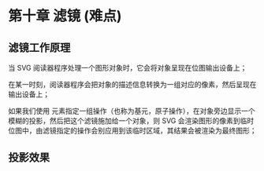 # 第十章 滤镜 (难点)

## 滤镜工作原理

当 SVG 阅读器程序处理一个图形对象时，它会将对象呈现在位图输出设备上；

在某一时刻，阅读器程序会把对象的描述信息转换为一组对应的像素，然后呈现在输出设备上；

如果我们使用 <filter> 元素指定一组操作（也称为基元，原子操作），在对象旁边显示一个模糊的投影，然后把这个滤镜施加给一个对象，则 SVG 会渲染图形的像素到临时位图中，由滤镜指定的操作会别应用到该临时区域，其结果会被渲染为最终图形；

## 投影效果

